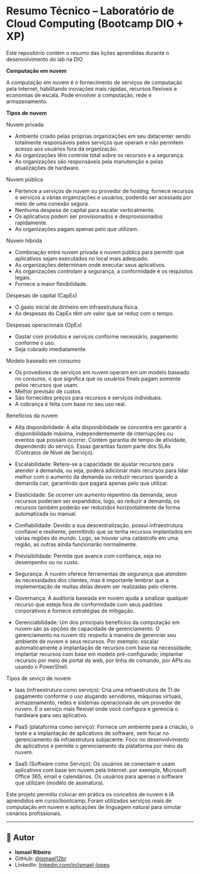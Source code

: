 # Resumo Técnico – Laboratório de Cloud Computing (Bootcamp DIO + XP)
Este repositório contém o resumo das lições aprendidas durante o desenvolvimento do lab na DIO

**Computação em nuvem**

A computação em nuvem é o fornecimento de serviços de computação pela Internet, habilitando inovações mais rápidas, recursos flexíveis e economias de escala.
Pode envolver a computação, rede e armazenamento.

**Tipos de nuvem**

Nuvem privada
- Ambiente criado pelas próprias organizações em seu datacenter sendo totalmente responsáveis pelos serviços que operam e não permitem acesso aos usuários fora da organização.
- As organizações têm controle total sobre os recursos e a segurança.
- As organizações são responsáveis pela manutenção e pelas atualizações de hardware.

Nuvem pública
- Pertence a serviços de nuvem ou provedor de hosting, fornece recursos e serviços a várias organizações e usuários, podendo ser acessada por meio de uma conexão segura.
- Nenhuma despesa de capital para escalar verticalmente.
- Os aplicativos podem ser provisionados e desprovisionados rapidamente.
- As organizações pagam apenas pelo que utilizam.

Nuvem híbrida
- Combinação entre nuvem privada e nuvem pública para permitir que aplicativos sejam executados no local mais adequado.
- As organizações determinam onde executar seus aplicativos.
- As organizações controlam a segurança, a conformidade e os requisitos legais.
- Fornece a maior flexibilidade.

Despesas de capital (CapEx)
- O gasto inicial de dinheiro em infraestrutura física.
- As despesas do CapEx têm um valor que se reduz com o tempo.

Despesas operacionais (OpEx)
- Gastar com produtos e serviços conforme necessário, pagamento conforme o uso.
- Seja cobrado imediatamente.

Modelo baseado em consumo
- Os provedores de serviços em nuvem operam em um modelo baseado no consumo, o que significa que os usuários finais pagam somente pelos recursos que usam.
- Melhor previsão de custos.
- São fornecidos preços para recursos e serviços individuais.
- A cobrança é feita com base no seu uso real.

Benefícios da nuvem
- Alta disponibilidade: A alta disponibilidade se concentra em garantir a disponibilidade máxima, independentemente de interrupções ou eventos que possam ocorrer. Contém garantia de tempo de atividade, dependendo do serviço. Essas garantias fazem parte dos SLAs (Contratos de Nível de Serviço).

- Escalabilidade: Refere-se a capacidade de ajustar recursos para atender à demanda, ou seja, poderá adicionar mais recursos para lidar melhor com o aumento da demanda ou reduzir recursos quando a demanda cair, garantindo que pagará apenas pelo que utilizar.

- Elasticidade: Se ocorrer um aumento repentino da demanda, seus recursos poderiam ser expandidos, logo, ao reduzir a demanda, os recursos também poderão ser reduzidos horizontalmente de forma automatizada ou manual.

- Confiabilidade: Devido a sua descentralização, possui infraestrutura confiável e resiliente, permitindo que se tenha recursos implantados em várias regiões do mundo. Logo, se houver uma catástrofe em uma região, as outras ainda funcionarão normalmente.

- Previsibilidade: Permite que avance com confiança, seja no desempenho ou no custo.

- Segurança: A nuvem oferece ferramentas de segurança que atendem às necessidades dos clientes, mas é importante lembrar que a implementação de muitas delas devem ser realizadas pelo cliente.

- Governança: A auditoria baseada em nuvem ajuda a sinalizar qualquer recurso que esteja fora de conformidade com seus padrões corporativos e fornece estratégias de mitigação.

- Gerenciabilidade: Um dos principais benefícios da computação em nuvem são as opções de capacidade de gerenciamento. O gerenciamento na nuvem diz respeito à maneira de gerenciar seu ambiente de nuvem e seus recursos. Por exemplo: escalar automaticamente a implantação de recursos com base na necessidade; implantar recursos com base em modelo pré-configurado; implantar recursos por meio de portal da web, por linha de comando, por APIs ou usando o PowerShell.

Tipos de seviço de nuvem
- Iaas (infraestrutura como serviço): Cria uma infraestrutura de TI de pagamento conforme o uso alugando servidores, máquinas virtuais, armazenamento, redes e sistemas operacionais de um provedor de nuvem. É o serviço mais flexível onde você configura e gerencia o hardware para seu aplicativo.

- PaaS (plataforma como serviço): Fornece um ambiente para a criação, o teste e a implantação de aplicativos de software, sem focar no gerenciamento da infraestrutura subjacente. Foco no desenvolvimento de aplicativos e permite o gerenciamento da plataforma por meio da nuvem.

- SaaS (Software como Serviço): Os usuários se conectam e usam aplicativos com base em nuvem pela Internet: por exemplo, Microsoft Office 365, email e calendários. Os usuários para apenas o software que utilizam (modelo de assinatura).

Este projeto permitiu colocar em prática os conceitos de nuvem e IA aprendidos em curso/bootcamp. Foram utilizados serviços reais de computação em nuvem e aplicações de linguagem natural para simular cenários profissionais.

---

## 🚀 Autor

- **Ismael Ribeiro**  
- GitHub: [@ismael12br](https://github.com/ismael12br)  
- LinkedIn: [linkedin.com/in/ismael-lopes](https://www.linkedin.com/in/ismael-lopes)
